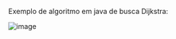 Exemplo de algoritmo em java de busca Dijkstra:

![image](https://github.com/user-attachments/assets/d286f540-d4b8-4d55-b788-d79c0bd83d33)

